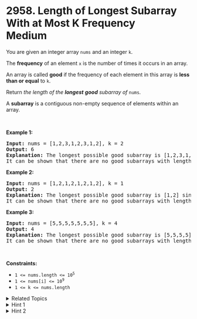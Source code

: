
# 2958. Length of Longest Subarray With at Most K Frequency<br> Medium

<p>You are given an integer array <code>nums</code> and an integer <code>k</code>.</p>

<p>The <strong>frequency</strong> of an element <code>x</code> is the number of times it occurs in an array.</p>

<p>An array is called <strong>good</strong> if the frequency of each element in this array is <strong>less than or equal</strong> to <code>k</code>.</p>

<p>Return <em>the length of the <strong>longest</strong> <strong>good</strong> subarray of</em> <code>nums</code><em>.</em></p>

<p>A <strong>subarray</strong> is a contiguous non-empty sequence of elements within an array.</p>

<p>&nbsp;</p>
<p><strong class="example">Example 1:</strong></p>

<pre>
<strong>Input:</strong> nums = [1,2,3,1,2,3,1,2], k = 2
<strong>Output:</strong> 6
<strong>Explanation:</strong> The longest possible good subarray is [1,2,3,1,2,3] since the values 1, 2, and 3 occur at most twice in this subarray. Note that the subarrays [2,3,1,2,3,1] and [3,1,2,3,1,2] are also good.
It can be shown that there are no good subarrays with length more than 6.
</pre>

<p><strong class="example">Example 2:</strong></p>

<pre>
<strong>Input:</strong> nums = [1,2,1,2,1,2,1,2], k = 1
<strong>Output:</strong> 2
<strong>Explanation:</strong> The longest possible good subarray is [1,2] since the values 1 and 2 occur at most once in this subarray. Note that the subarray [2,1] is also good.
It can be shown that there are no good subarrays with length more than 2.
</pre>

<p><strong class="example">Example 3:</strong></p>

<pre>
<strong>Input:</strong> nums = [5,5,5,5,5,5,5], k = 4
<strong>Output:</strong> 4
<strong>Explanation:</strong> The longest possible good subarray is [5,5,5,5] since the value 5 occurs 4 times in this subarray.
It can be shown that there are no good subarrays with length more than 4.
</pre>

<p>&nbsp;</p>
<p><strong>Constraints:</strong></p>

<ul>
	<li><code>1 &lt;= nums.length &lt;= 10<sup>5</sup></code></li>
	<li><code>1 &lt;= nums[i] &lt;= 10<sup>9</sup></code></li>
	<li><code>1 &lt;= k &lt;= nums.length</code></li>
</ul>


<details>

<summary> Related Topics </summary>

-	`Array`
-	`Hash Table`
-	`Sliding Window`

</details>


<details>
<summary> Hint 1 </summary>
For each index <code>i</code>, find the rightmost index <code>j >= i</code> such that the frequency of each element in the subarray <code>[i, j]</code> is at most <code>k</code>.
</details>

<details>
<summary> Hint 2 </summary>
We can use 2 pointers / sliding window to achieve it.
</details>